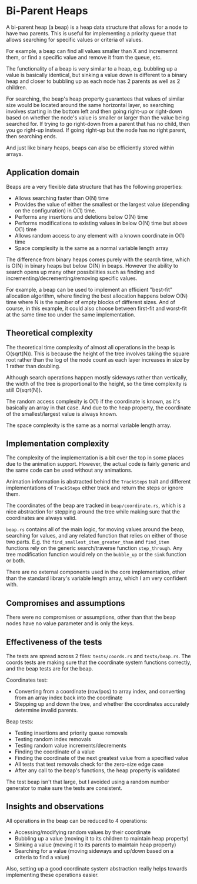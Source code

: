 # Bi-Parent Heaps

A bi-parent heap (a beap) is a heap data structure that allows for a node to have two parents. This is useful for implementing a priority queue that allows searching for specific values or criteria of values.

For example, a beap can find all values smaller than X and incrememnt them, or find a specific value and remove it from the queue, etc.

The functionality of a beap is very similar to a heap, e.g. bubbling up a value is basically identical, but sinking a value down is different to a binary heap and closer to bubbling up as each node has 2 parents as well as 2 children.

For searching, the beap's heap property guarantees that values of similar size would be located around the same horizontal layer, so searching involves starting in the bottom left and then going right-up or right-down based on whether the node's value is smaller or larger than the value being searched for. If trying to go right-down from a parent that has no child, then you go right-up instead. If going right-up but the node has no right parent, then searching ends.

And just like binary heaps, beaps can also be efficiently stored within arrays.

## Application domain

Beaps are a very flexible data structure that has the following properties:

- Allows searching faster than O(N) time
- Provides the value of either the smallest or the largest value (depending on the configuration) in O(1) time.
- Performs any insertions and deletions below O(N) time
- Performs modifications to existing values in below O(N) time but above O(1) time
- Allows random access to any element with a known coordinate in O(1) time
- Space complexity is the same as a normal variable length array

The difference from binary heaps comes purely with the search time, which is O(N) in binary heaps but below O(N) in beaps. However the ability to search opens up many other possibilities such as finding and incrementing/decrementing/removing specific values.

For example, a beap can be used to implement an efficient "best-fit" allocation algorithm, where finding the best allocation happens below O(N) time where N is the number of empty blocks of different sizes. And of course, in this example, it could also choose between first-fit and worst-fit at the same time too under the same implementation.

## Theoretical complexity

The theoretical time complexity of almost all operations in the beap is O(sqrt(N)). This is because the height of the tree involves taking the square root rather than the log of the node count as each layer increases in size by 1 rather than doubling.

Although search operations happen mostly sideways rather than vertically, the width of the tree is proportional to the height, so the time complexity is still O(sqrt(N)).

The random access complexity is O(1) if the coordinate is known, as it's basically an array in that case. And due to the heap property, the coordinate of the smallest/largest value is always known.

The space complexity is the same as a normal variable length array.

## Implementation complexity

The complexity of the implementation is a bit over the top in some places due to the animation support. However, the actual code is fairly generic and the same code can be used without any animations.

Animation information is abstracted behind the `TrackSteps` trait and different implementations of `TrackSteps` either track and return the steps or ignore them.

The coordinates of the beap are tracked in `beap/coordinate.rs`, which is a nice abstraction for stepping around the tree while making sure that the coordinates are always valid.

`beap.rs` contains all of the main logic, for moving values around the beap, searching for values, and any related function that relies on either of those two parts. E.g. the `find_smallest_item_greater_than` and `find_item` functions rely on the generic search/traverse function `step_through`. Any tree modification function would rely on the `bubble_up` or the `sink` function or both.

There are no external components used in the core implementation, other than the standard library's variable length array, which I am very confident with.

## Compromises and assumptions

There were no compromises or assumptions, other than that the beap nodes have no value parameter and is only the keys.

## Effectiveness of the tests

The tests are spread across 2 files: `tests/coords.rs` and `tests/beap.rs`. The coords tests are making sure that the coordinate system functions correctly, and the beap tests are for the beap.

Coordinates test:

- Converting from a coordinate (row/pos) to array index, and converting from an array index back into the coordinate
- Stepping up and down the tree, and whether the coordinates accurately determine invalid parents.

Beap tests:

- Testing insertions and priority queue removals
- Testing random index removals
- Testing random value increments/decrements
- Finding the coordinate of a value
- Finding the coordinate of the next greatest value from a specified value
- All tests that test removals check for the zero-size edge case
- After any call to the beap's functions, the heap property is validated

The test beap isn't that large, but I avoided using a random number generator to make sure the tests are consistent.

## Insights and observations

All operations in the beap can be reduced to 4 operations:

- Accessing/modifying random values by their coordinate
- Bubbling up a value (moving it to its children to maintain heap property)
- Sinking a value (moving it to its parents to maintain heap property)
- Searching for a value (moving sideways and up/down based on a criteria to find a value)

Also, setting up a good coordinate system abstraction really helps towards implementing these operations easier.
